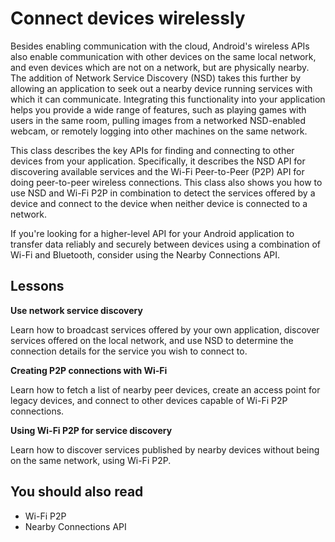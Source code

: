 # Connect devices wirelessly

Besides enabling communication with the cloud, Android's wireless APIs also enable communication with other devices on the same local network, and even devices which are not on a network, but are physically nearby. The addition of Network Service Discovery (NSD) takes this further by allowing an application to seek out a nearby device running services with which it can communicate. Integrating this functionality into your application helps you provide a wide range of features, such as playing games with users in the same room, pulling images from a networked NSD-enabled webcam, or remotely logging into other machines on the same network.

This class describes the key APIs for finding and connecting to other devices from your application. Specifically, it describes the NSD API for discovering available services and the Wi-Fi Peer-to-Peer (P2P) API for doing peer-to-peer wireless connections. This class also shows you how to use NSD and Wi-Fi P2P in combination to detect the services offered by a device and connect to the device when neither device is connected to a network.

If you're looking for a higher-level API for your Android application to transfer data reliably and securely between devices using a combination of Wi-Fi and Bluetooth, consider using the Nearby Connections API.

Lessons
-------

**Use network service discovery**

Learn how to broadcast services offered by your own application, discover services offered on the local network, and use NSD to determine the connection details for the service you wish to connect to.

**Creating P2P connections with Wi-Fi**

Learn how to fetch a list of nearby peer devices, create an access point for legacy devices, and connect to other devices capable of Wi-Fi P2P connections.

**Using Wi-Fi P2P for service discovery**

Learn how to discover services published by nearby devices without being on the same network, using Wi-Fi P2P.

You should also read
--------------------

*   Wi-Fi P2P
*   Nearby Connections API